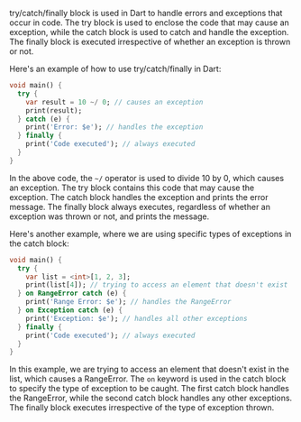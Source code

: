try/catch/finally block is used in Dart to handle errors and exceptions that occur in code. The try block is used to enclose the code that may cause an exception, while the catch block is used to catch and handle the exception. The finally block is executed irrespective of whether an exception is thrown or not.

Here's an example of how to use try/catch/finally in Dart:

```dart
void main() {
  try {
    var result = 10 ~/ 0; // causes an exception
    print(result);
  } catch (e) {
    print('Error: $e'); // handles the exception
  } finally {
    print('Code executed'); // always executed
  }
}
```

In the above code, the `~/` operator is used to divide 10 by 0, which causes an exception. The try block contains this code that may cause the exception. The catch block handles the exception and prints the error message. The finally block always executes, regardless of whether an exception was thrown or not, and prints the message.

Here's another example, where we are using specific types of exceptions in the catch block:

```dart
void main() {
  try {
    var list = <int>[1, 2, 3];
    print(list[4]); // trying to access an element that doesn't exist
  } on RangeError catch (e) {
    print('Range Error: $e'); // handles the RangeError
  } on Exception catch (e) {
    print('Exception: $e'); // handles all other exceptions
  } finally {
    print('Code executed'); // always executed
  }
}
```

In this example, we are trying to access an element that doesn't exist in the list, which causes a RangeError. The `on` keyword is used in the catch block to specify the type of exception to be caught. The first catch block handles the RangeError, while the second catch block handles any other exceptions. The finally block executes irrespective of the type of exception thrown.